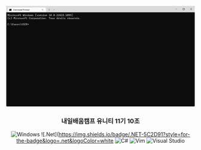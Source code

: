 <p align="center">
    <img src="./.resource/thumbnail.png" alt="thumbnail">
</p>

<h3 align="center">내일배움캠프 유니티 11기 10조</h3>

<div align=center>

![Windows](https://img.shields.io/badge/Windows-0078D6?style=for-the-badge&logo=windows&logoColor=white)
![.Net](https://img.shields.io/badge/.NET-5C2D91?style=for-the-badge&logo=.net&logoColor=white
![C#](https://img.shields.io/badge/c%23-%23239120.svg?style=for-the-badge&logo=csharp&logoColor=white)
![Vim](https://img.shields.io/badge/VIM-%2311AB00.svg?style=for-the-badge&logo=vim&logoColor=white)
![Visual Studio](https://img.shields.io/badge/Visual%20Studio-5C2D91.svg?style=for-the-badge&logo=visual-studio&logoColor=white)

</div>